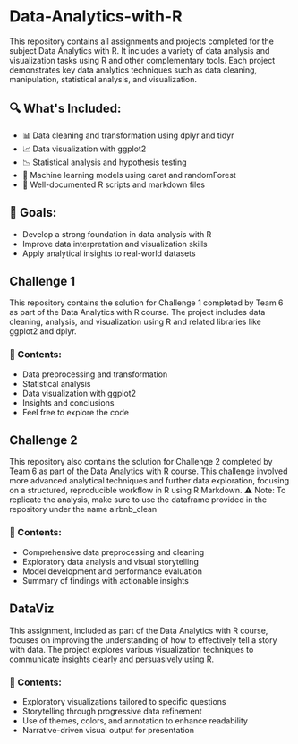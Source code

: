 # Data-Analytics-with-R
This repository contains all assignments and projects completed for the subject Data Analytics with R. It includes a variety of data analysis and visualization tasks using R and other complementary tools. Each project demonstrates key data analytics techniques such as data cleaning, manipulation, statistical analysis, and visualization.

## 🔍 What's Included:
- 📊 Data cleaning and transformation using dplyr and tidyr
- 📈 Data visualization with ggplot2
- 📉 Statistical analysis and hypothesis testing
- 🧠 Machine learning models using caret and randomForest
- 📝 Well-documented R scripts and markdown files
## 🚀 Goals:
- Develop a strong foundation in data analysis with R
- Improve data interpretation and visualization skills
- Apply analytical insights to real-world datasets

## Challenge 1
This repository contains the solution for Challenge 1 completed by Team 6 as part of the Data Analytics with R course. The project includes data cleaning, analysis, and visualization using R and related libraries like ggplot2 and dplyr.

### 📂 Contents:
- Data preprocessing and transformation
- Statistical analysis
- Data visualization with ggplot2
- Insights and conclusions
- Feel free to explore the code

## Challenge 2
This repository also contains the solution for Challenge 2 completed by Team 6 as part of the Data Analytics with R course. This challenge involved more advanced analytical techniques and further data exploration, focusing on a structured, reproducible workflow in R using R Markdown.
⚠️ Note: To replicate the analysis, make sure to use the dataframe provided in the repository under the name airbnb_clean

### 📂 Contents:
- Comprehensive data preprocessing and cleaning
- Exploratory data analysis and visual storytelling
- Model development and performance evaluation
- Summary of findings with actionable insights

## DataViz
This assignment, included as part of the Data Analytics with R course, focuses on improving the understanding of how to effectively tell a story with data. The project explores various visualization techniques to communicate insights clearly and persuasively using R.

### 📂 Contents:
- Exploratory visualizations tailored to specific questions
- Storytelling through progressive data refinement
- Use of themes, colors, and annotation to enhance readability
- Narrative-driven visual output for presentation

